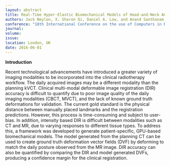 ```yaml
---
layout: abstract
title: Real-Time Hyper-Elastic Biomechanical Models of Head-and-Neck Anatomy for Model-Guided Multi-Modal Deformable Image Registrations
authors: Jack Neylon, X. Sharon Qi, Daniel A. Low, and Anand Santhanam
conference: "18th International Conference on the use of Computers in Radiation Therapy"
journal: 
volume: 
issue: 
location: London, UK
date: 2016-06-01
---
```

**Introduction**

Recent technological advancements have introduced a greater variety of imaging modalities to be incorporated into the clinical radiotherapy workflow. The daily acquired images may be a different modality than the planning kVCT. Clinical multi-modal deformable image registration (DIR) accuracy is difficult to quantify due to poor image quality of the daily imaging modalities (CBCT, MVCT), and the lack of known ground truth deformations for validation. The current gold standard is the physical distance between manually placed landmarks and the registration predictions. However, this process is time-consuming and subject to user-bias. In addition, intensity based DIR is difficult between modalities such as CT and MR, due to varying responses to different tissue types. To address this, a framework was developed to generate patient-specific, GPU-based biomechanical models. The model generated from the planning CT can be used to create ground truth deformation vector fields (DVF) by deforming to match the daily posture observed from the MR image. DIR accuracy can also be quantified by comparing the DIR and model generated DVFs, producing a confidence margin for the clinical registration.

